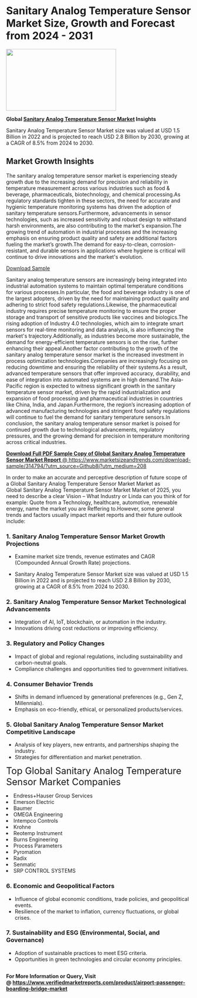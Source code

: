 <H1>Sanitary Analog Temperature Sensor Market Size, Growth and Forecast from 2024 - 2031</H1><img class="aligncenter size-medium wp-image-584254" src="https://thirdeyenews.in/wp-content/uploads/2024/09/Global-Market-Research-300x168.jpeg" alt="" width="300" height="168" /><p><strong>Global&nbsp;<a href="https://www.marketsizeandtrends.com/download-sample/314794/?utm_source=Github8j?utm_medium=208">Sanitary Analog Temperature Sensor Market</a> Insights</strong></p><p>Sanitary Analog Temperature Sensor Market size was valued at USD 1.5 Billion in 2022 and is projected to reach USD 2.8 Billion by 2030, growing at a CAGR of 8.5% from 2024 to 2030.</p><p><h2>Market Growth Insights</h2> <p>The sanitary analog temperature sensor market is experiencing steady growth due to the increasing demand for precision and reliability in temperature measurement across various industries such as food & beverage, pharmaceuticals, biotechnology, and chemical processing.As regulatory standards tighten in these sectors, the need for accurate and hygienic temperature monitoring systems has driven the adoption of sanitary temperature sensors.Furthermore, advancements in sensor technologies, such as increased sensitivity and robust design to withstand harsh environments, are also contributing to the market's expansion.The growing trend of automation in industrial processes and the increasing emphasis on ensuring product quality and safety are additional factors fueling the market’s growth.The demand for easy-to-clean, corrosion-resistant, and durable sensors in applications where hygiene is critical will continue to drive innovations and the market's evolution.</p> <p><a href="#">Download Sample</a></p> <p>Sanitary analog temperature sensors are increasingly being integrated into industrial automation systems to maintain optimal temperature conditions for various processes.In particular, the food and beverage industry is one of the largest adopters, driven by the need for maintaining product quality and adhering to strict food safety regulations.Likewise, the pharmaceutical industry requires precise temperature monitoring to ensure the proper storage and transport of sensitive products like vaccines and biologics.The rising adoption of Industry 4.0 technologies, which aim to integrate smart sensors for real-time monitoring and data analysis, is also influencing the market's trajectory.Additionally, as industries become more sustainable, the demand for energy-efficient temperature sensors is on the rise, further enhancing their appeal.Another factor contributing to the growth of the sanitary analog temperature sensor market is the increased investment in process optimization technologies.Companies are increasingly focusing on reducing downtime and ensuring the reliability of their systems.As a result, advanced temperature sensors that offer improved accuracy, durability, and ease of integration into automated systems are in high demand.The Asia-Pacific region is expected to witness significant growth in the sanitary temperature sensor market, driven by the rapid industrialization and expansion of food processing and pharmaceutical industries in countries like China, India, and Japan.Furthermore, the region’s increasing adoption of advanced manufacturing technologies and stringent food safety regulations will continue to fuel the demand for sanitary temperature sensors.In conclusion, the sanitary analog temperature sensor market is poised for continued growth due to technological advancements, regulatory pressures, and the growing demand for precision in temperature monitoring across critical industries.</p> <p><a href="#"></p><p><span class=""><strong>Download Full PDF Sample Copy of Global Sanitary Analog Temperature Sensor Market Report</strong> @ <a href="https://www.marketsizeandtrends.com/download-sample/314794/?utm_source=Github8j?utm_medium=208" target="_blank">https://www.marketsizeandtrends.com/download-sample/314794/?utm_source=Github8j?utm_medium=208</a></span></p><p>In order to make an accurate and perceptive description of future scope of a Global&nbsp;Sanitary Analog Temperature Sensor Market Market as Global&nbsp;Sanitary Analog Temperature Sensor Market Market of 2025, you need to describe a clear Vision &ndash; What Industry or Linda can you think of for example: Quote from a Technology, healthcare, automotive, renewable energy, name the market you are Reffering to.However, some general trends and factors usually impact market reports and their future outlook include:</p><h3>1.&nbsp;<strong>Sanitary Analog Temperature Sensor Market Growth Projections</strong></h3><ul><li>Examine market size trends, revenue estimates and CAGR (Compounded Annual Growth Rate) projections.</li><li><p>Sanitary Analog Temperature Sensor Market size was valued at USD 1.5 Billion in 2022 and is projected to reach USD 2.8 Billion by 2030, growing at a CAGR of 8.5% from 2024 to 2030.</p></li></ul><h3>2.&nbsp;<strong>Sanitary Analog Temperature Sensor Market Technological Advancements</strong></h3><ul><li>Integration of AI, IoT, blockchain, or automation in the industry.</li><li>Innovations driving cost reductions or improving efficiency.</li></ul><h3>3.&nbsp;<strong>Regulatory and Policy Changes</strong></h3><ul><li>Impact of global and regional regulations, including sustainability and carbon-neutral goals.</li><li>Compliance challenges and opportunities tied to government initiatives.</li></ul><h3>4.&nbsp;<strong>Consumer Behavior Trends</strong></h3><ul><li>Shifts in demand influenced by generational preferences (e.g., Gen Z, Millennials).</li><li>Emphasis on eco-friendly, ethical, or personalized products/services.</li></ul><h3>5.&nbsp;<strong>Global Sanitary Analog Temperature Sensor Market Competitive Landscape</strong></h3><ul><li>Analysis of key players, new entrants, and partnerships shaping the industry.</li><li>Strategies for differentiation and market penetration.</li></ul><p data-pm-slice="1 1 []"><span style="color: inherit; font-family: inherit; font-size: 25px;">Top Global Sanitary Analog Temperature Sensor Market Companies</span></p><div class="" data-test-id=""><p><li>Endress+Hauser Group Services</li><li> Emerson Electric</li><li> Baumer</li><li> OMEGA Engineering</li><li> Intempco Controls</li><li> Krohne</li><li> Reotemp Instrument</li><li> Burns Engineering</li><li> Process Parameters</li><li> Pyromation</li><li> Radix</li><li> Senmatic</li><li> SRP CONTROL SYSTEMS</li></p></div><h3>6.&nbsp;<strong>Economic and Geopolitical Factors</strong></h3><ul><li>Influence of global economic conditions, trade policies, and geopolitical events.</li><li>Resilience of the market to inflation, currency fluctuations, or global crises.</li></ul><h3>7.&nbsp;<strong>Sustainability and ESG (Environmental, Social, and Governance)</strong></h3><ul><li>Adoption of sustainable practices to meet ESG criteria.</li><li>Opportunities in green technologies and circular economy principles.</li></ul><h2><strong style="font-size: 14px;">For More Information or Query, Visit @&nbsp;</strong><a style="background-color: #ffffff; font-size: 14px;" href="https://www.marketsizeandtrends.com/report/sanitary-analog-temperature-sensor-market/" target="_blank">https://www.verifiedmarketreports.com/product/airport-passenger-boarding-bridge-market</a></h2>